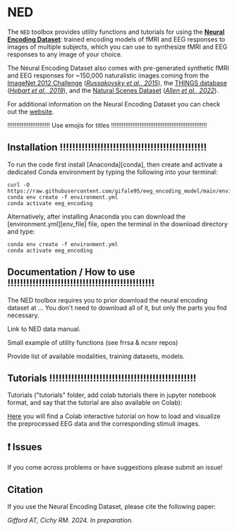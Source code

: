 # NED

The ```NED``` toolbox provides utility functions and tutorials for using the [**Neural Encoding Dataset**][ned_website]: trained encoding models of fMRI and EEG responses to images of multiple subjects, which you can use to synthesize fMRI and EEG responses to any image of your choice.

The Neural Encoding Dataset also comes with pre-generated synthetic fMRI and EEG responses for ~150,000 naturalistic images coming from the [ImageNet 2012 Challenge][imagenet] ([*Russakovsky et al., 2015*][russakovsky]), the [THINGS database][things] ([*Hebart et al., 2019*][hebart]), and the [Natural Scenes Dataset][nsd] ([*Allen et al., 2022*][allen]).

For additional information on the Neural Encoding Dataset you can check out the [website][ned_website].

!!!!!!!!!!!!!!!!!!!!!!!! Use emojis for titles !!!!!!!!!!!!!!!!!!!!!!!!!!!!!!!!!!!!!!!!!!!!!!!!!!!!!!



## Installation !!!!!!!!!!!!!!!!!!!!!!!!!!!!!!!!!!!!!!!!!!!!!!!

To run the code first install [Anaconda][conda], then create and activate a dedicated Conda environment by typing the following into your terminal:
```shell
curl -O https://raw.githubusercontent.com/gifale95/eeg_encoding_model/main/environment.yml
conda env create -f environment.yml
conda activate eeg_encoding
```
Alternatively, after installing Anaconda you can download the [environment.yml][env_file] file, open the terminal in the download directory and type:
```shell
conda env create -f environment.yml
conda activate eeg_encoding
```



## Documentation / How to use !!!!!!!!!!!!!!!!!!!!!!!!!!!!!!!!!!!!!!!!!!!!!!!

The NED toolbox requires you to prior download the neural encoding dataset at ... You don't need to download all of it, but only the parts you fnd necessary.

Link to NED data manual.

Small example of utility functions (see frrsa & ncsnr repos)

Provide list of available modalities, training datasets, models.



## Tutorials !!!!!!!!!!!!!!!!!!!!!!!!!!!!!!!!!!!!!!!!!!!!!!!

Tutorials ("tutorials" folder, add colab tutorials there in jupyter notebook format, and say that the tutorial are also available on Colab):

[Here][colab] you will find a Colab interactive tutorial on how to load and visualize the preprocessed EEG data and the corresponding stimuli images.

[colab]: https://colab.research.google.com/drive/1i1IKeP4cK3ViscP4b4kNOVo4kRoL8tf6?usp=sharing



## ❗ Issues

If you come across problems or have suggestions please submit an issue!



## Citation

If you use the Neural Encoding Dataset, please cite the following paper:

*Gifford AT, Cichy RM. 2024. In preparation.*


[ned_website]: https://www.alegifford.com/projects/ned/
[imagenet]: https://www.image-net.org/challenges/LSVRC/2012/index.php
[russakovsky]: https://link.springer.com/article/10.1007/s11263-015-0816-y
[things]: https://things-initiative.org/
[hebart]: https://journals.plos.org/plosone/article?id=10.1371/journal.pone.0223792
[nsd]: https://naturalscenesdataset.org/
[allen]: https://www.nature.com/articles/s41593-021-00962-x

